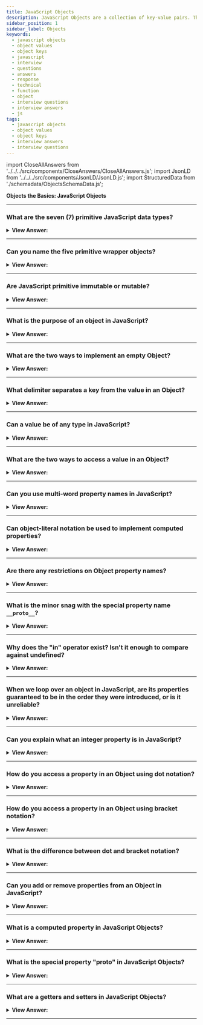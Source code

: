 ```yaml
---
title: JavaScript Objects
description: JavaScript Objects are a collection of key-value pairs. They are used to store data. String, Symbol, BigInt, Boolean, undefined, number, and null data types.
sidebar_position: 1
sidebar_label: Objects
keywords:
  - javascript objects
  - object values
  - object keys
  - javascript
  - interview
  - questions
  - answers
  - response
  - technical
  - function
  - object
  - interview questions
  - interview answers
  - js
tags:
  - javascript objects
  - object values
  - object keys
  - interview answers
  - interview questions
---
```


import CloseAllAnswers from '../../../src/components/CloseAnswers/CloseAllAnswers.js';
import JsonLD from '../../../src/components/JsonLD/JsonLD.js';
import StructuredData from './schemadata/ObjectsSchemaData.js';

<JsonLD data={StructuredData} />

<head>
  <title>JavaScript Objects | JavaScript Frontend Phone Interview</title>
</head>

**Objects the Basics: JavaScript Objects**

<CloseAllAnswers />

---

### What are the seven (7) primitive JavaScript data types?

<details>
  <summary><strong>View Answer:</strong></summary>
  <div>
  <div><strong>Interview Response:</strong> The seven primitive data types include String, Symbol, BigInt, Boolean, undefined, number, and null data types.</div><br />
  <div><strong>Technical Response:</strong> There are seven primitive data types: text, integer, BigInt, Boolean, undefined, Symbol, and null. A primitive value gets directly represented at the language implementation's lowest level most of the time.
  </div>
  </div>
</details>

---

### Can you name the five primitive wrapper objects?

<details>
  <summary><strong>View Answer:</strong></summary>
  <div>
  <div><strong>Interview Response:</strong> The five primitive wrapper objects in JavaScript are: String, Number, Boolean, Symbol, and BigInt.
  </div><br />
  <div><strong className="codeExample">Code Example:</strong><br /><br />

  <div></div>

```js
const str = new String("Hello");
console.log(str.length); // Outputs: 5
console.log(str.toUpperCase()); // Outputs: HELLO

const num = new Number(42);
console.log(num.toFixed(2)); // Outputs: 42.00

const bool = new Boolean(true);
console.log(bool.valueOf()); // Outputs: true

const sym = Symbol("mySymbol");
console.log(sym.toString()); // Outputs: Symbol(mySymbol)

const bigInt = BigInt("9007199254740991");
console.log(bigInt.toString()); // Outputs: 9007199254740991
```

  </div>
  </div>
</details>

---

### Are JavaScript primitive immutable or mutable?

<details>
  <summary><strong>View Answer:</strong></summary>
  <div>
  <div><strong>Interview Response:</strong> JavaScript primitives are immutable, meaning their values cannot be changed after they are created. This ensures data consistency.</div><br />
  <div><strong>Technical Response:</strong> All primitives are unchanging and unchangeable. It is crucial to distinguish between a primitive and a variable with a primitive value. The variable can assign a new value, but it cannot get modified like objects, arrays, and functions can. A primitive can get swapped, but we cannot directly alter them.<br />
  </div><br />
  <div><strong className="codeExample">Code Example:</strong><br /><br />

  <div></div>

```js
// Using a string method does not mutate the string
var bar = 'baz';
console.log(bar); // baz
bar.toUpperCase();
console.log(bar); // baz

// Using an array method mutates the array
var foo = [];
console.log(foo); // []
foo.push('plugh');
console.log(foo); // ["plugh"]

// Assignment gives the primitive a new (not a mutated) value
bar = bar.toUpperCase(); // BAZ
```

  </div>
  </div>
</details>

---

### What is the purpose of an object in JavaScript?

<details>
  <summary><strong>View Answer:</strong></summary>
  <div>
  <div><strong>Interview Response:</strong> Objects serve as collections of key-value pairs, organizing and storing data, allowing for complex structures, and facilitating methods for manipulating data.
</div><br />
  <div><strong className="codeExample">Code Example:</strong><br /><br />

  <div></div>

```js
let user = {
  // an object
  name: 'John', // by key "name" store value "John"
  age: 30, // by key "age" store value 30
};
```

:::note

In JavaScript, objects penetrate almost every aspect of the language.

:::

  </div>
  </div>
</details>

---

### What are the two ways to implement an empty Object?

<details>
  <summary><strong>View Answer:</strong></summary>
  <div>
  <div><strong>Interview Response:</strong> You can use an object constructor or an object literal. The two methods for creating an empty object in JavaScript are: using object literal syntax (let obj = &#123;&#125;), and the Object constructor (let obj = new Object())</div><br />
  <div><strong>Technical Response:</strong> We can create an empty object ("empty cabinet") using one of two syntaxes. You can use an object constructor or an object literal. The Object constructor gets called with the new keyword, and we should not confuse this with native Objects that should get called without the new keyword.<br />
  </div><br />
  <div><strong className="codeExample">Code Example:</strong><br /><br />

  <div></div>

```js
let user = new Object(); // "object constructor" syntax
let user = {}; // "object literal" syntax
```

  </div>
  </div>
</details>

---

### What delimiter separates a key from the value in an Object?

<details>
  <summary><strong>View Answer:</strong></summary>
  <div>
  <div><strong>Interview Response:</strong> In an Object, the delimiter that separates a key from the value is the colon.
</div><br />
  <div><strong className="codeExample">Code Example:</strong><br /><br />

  <div></div>

```js
let user = {
  // an object
  name: 'John', // key : value
  age: 30, // by key "age" store value 30
};
```

  </div>
  </div>
</details>

---

### Can a value be of any type in JavaScript?

<details>
  <summary><strong>View Answer:</strong></summary>
  <div>
  <div><strong>Interview Response:</strong> Yes, a value in JavaScript can be of any type, including primitive data types, objects, arrays, and functions, allowing for versatile data structures.
</div><br />
  <div><strong className="codeExample">Code Example:</strong><br /><br />

  <div></div>

```js
// Number
let age = 25;

// String
let name = "John";

// Boolean
let isStudent = true;

// Object
let person = { name: "Alice", age: 30 };

// Array
let numbers = [1, 2, 3, 4, 5];

// Function
function greet() {
  console.log("Hello!");
}

// Undefined
let undefinedValue;

// Null
let nullValue = null;
```

  </div>
  </div>
</details>

---

### What are the two ways to access a value in an Object?

<details>
  <summary><strong>View Answer:</strong></summary>
  <div>
  <div><strong>Interview Response:</strong> Two ways to access a value in an object: dot notation (obj.key), and bracket notation (obj['key']). Both return the corresponding value.</div><br />
  <div><strong>Technical Response:</strong> In JavaScript, the dot notation and bracket notation get used in accessing object attributes. The dot notation commonly gets used because it is easier to read and grasp and is less verbose. The primary distinction between dot notation and bracket notation is that bracket notation allows us to access object characteristics through variables.
  </div><br />
  <div><strong className="codeExample">Code Example:</strong><br /><br />

  <div></div>

```js
let obj = {
  cat: 'meow',
  dog: 'woof',
};

// Dot Notation
let sound = obj.cat;
console.log(sound);
// meow

// Bracket Notation
let sound = obj['cat']; // Notice that cat is in ‘quotes’ (required)
console.log(sound);
// meow
```

  </div>
  </div>
</details>

---

### Can you use multi-word property names in JavaScript?

<details>
  <summary><strong>View Answer:</strong></summary>
  <div>
  <div><strong>Interview Response:</strong> Technically, JavaScript allows multi-word properties in objects, but this approach does not meet specifications because it can lead to errors. We should use camel-case as recommended by most style guides.</div><br />
  <div><strong>Technical Response:</strong> Technically, JavaScript enables multi-word properties in Objects, but it is not encouraged since it might create issues later in your code when you try to access it. The problem becomes evident when you try to access the property using dot notation. When naming functions, objects, attributes, and variables in JavaScript, you should always use the camelCase naming style.
  </div><br />
  <div><strong className="codeExample">Code Example:</strong><br /><br />

  <div></div>

```js
let user = {
  name: "John",
  age: 30,
  "likes birds": true,  // multi-word property name must be quoted
};

console.log(user['likes birds']); // return true
console.log(user.likes birds); // returns a SyntaxError
```

  </div>
  </div>
</details>

---

### Can object-literal notation be used to implement computed properties?

<details>
  <summary><strong>View Answer:</strong></summary>
  <div>
  <div><strong>Interview Response:</strong> Yes, you may assign the expression as a property to an object without first creating it with object-literal notation.
</div><br />
<div><strong>Technical Response:</strong> Yes, object-literal notation in JavaScript can be used to implement computed properties using square bracket notation &#123; [expression]: value &#125;. The expression inside brackets is evaluated as the property key.
</div><br />
  <div><strong className="codeExample">Code Example:</strong><br /><br />

  <div></div>

```js
// Complex Expressions inside of square brackets
function objectify(key, value) {
  return {
    [key]: value,
  };
}

objectify('name', 'Tyler'); // { name: 'Tyler' }

//////////////////////////

let fruit = 'apple';
let bag = {
  [fruit + 'Computers']: 5, // bag.appleComputers = 5
};

console.log(bag.appleComputers); // logs 5
```

  </div>
  </div>
</details>

---

### Are there any restrictions on Object property names?

<details>
  <summary><strong>View Answer:</strong></summary>
  <div>
  <div><strong>Interview Response:</strong> Object property names in JavaScript can be any string or Symbol. They should not conflict with built-in method names or reserved keywords, and avoid special characters.</div><br />
  <div><strong>Technical Response:</strong> There are no known constraints on naming Object properties. However, we should not use reserved keywords in most JavaScript components. It is possible to utilize reserved keywords as property names without making a mistake, although it is not encouraged. They can be strings or symbols (a specific form of identifier).
  </div><br />
  <div><strong className="codeExample">Code Example:</strong><br /><br />

  <div></div>

```js
// these properties are all right
let obj = {
  for: 1,
  let: 2,
  return: 3,
};

console.log(obj.for + obj.let + obj.return); // 6
```

  </div>
  </div>
</details>

---

### What is the minor snag with the special property name `__proto__`?

<details>
  <summary><strong>View Answer:</strong></summary>
  <div>
  <div><strong>Interview Response:</strong> It is not recommended to assign a non-object value, like a primitive value, to the special property name `__proto__` in JavaScript, as it may lead to unexpected outcomes.
</div><br />
  <div><strong className="codeExample">Code Example:</strong><br /><br />

  <div></div>

```js
let obj = {};
obj.__proto__ = 5; // assign a number
console.log(obj.__proto__); // [object Object] - the value is an object, didn't work as intended
```

  </div>
  </div>
</details>

---

### Why does the "in" operator exist? Isn't it enough to compare against undefined?

<details>
  <summary><strong>View Answer:</strong></summary>
  <div>
  <div><strong>Interview Response:</strong> The "in" operator checks for property existence, including inherited properties. Comparing against undefined won't detect a property explicitly set to undefined.</div><br />
  <div><strong>Note:</strong> We should not use the "in" operator to loop over arrays; not a recommended approach.
  </div><br />
  <div><strong>Technical Answer:</strong>The comparison with undefined, on the other hand, works most of the time. However, there is one exception where it fails yet "in" works ideally. We may use the "in" operator to check if a property exists.
  </div><br />
  <div><strong className="codeExample">Code Example:</strong><br /><br />

  <div></div>

```js
let obj = {
  test: undefined,
};

console.log(obj.test); // returns undefined, so - no such property?

console.log(obj.test === undefined); // true

console.log('test' in obj); // true, the property does exist!
```

  </div>
  </div>
</details>

---

### When we loop over an object in JavaScript, are its properties guaranteed to be in the order they were introduced, or is it unreliable?

<details>
  <summary><strong>View Answer:</strong></summary>
  <div>
  <div><strong>Interview Response:</strong> For objects, JavaScript does not guarantee the order of properties. However, for Array and Map objects, items are ordered in the sequence they were added.
</div><br />
  <div><strong className="codeExample">Code Example:</strong><br /><br />

  <div></div>

```js
// Integers are in sorted order
let codes = {
  49: 'Germany',
  41: 'Switzerland',
  44: 'Great Britain',
  // ..,
  1: 'USA',
};

for (let code in codes) {
  console.log(code); // 1, 41, 44, 49
}

let user = {
  name: 'John',
  surname: 'Smith',
};
user.age = 25; // add one more

// non-integer properties are listed in the creation order
for (let prop in user) {
  console.log(prop); // name, surname, age
}
```

  </div>
  </div>
</details>

---

### Can you explain what an integer property is in JavaScript?

<details>
  <summary><strong>View Answer:</strong></summary>
  <div>
  <div><strong>Interview Response:</strong> The "integer property" term here means a string that converts to and from an integer without a change. Basically, an integer property is a property whose key is a string representation of a non-negative integer.
</div><br />
  <div><strong className="codeExample">Code Example:</strong><br /><br />

  <div></div>

```js
// Math.trunc is a built-in function that removes the decimal part
console.log(String(Math.trunc(Number('49')))); // "49", same, integer property
console.log(String(Math.trunc(Number('+49')))); // "49", not same "+49" ⇒ not integer property
console.log(String(Math.trunc(Number('1.2')))); // "1", not same "1.2" ⇒ not integer property
```

  </div>
  </div>
</details>

---

### How do you access a property in an Object using dot notation?

<details>
  <summary><strong>View Answer:</strong></summary>
  <div>
  <div><strong>Interview Response:</strong> You can access a property in an Object using dot notation by specifying the Object followed by a dot and the property name: objectName.propertyKey.
  </div><br />
  <div><strong className="codeExample">Code Example:</strong><br /><br />

  <div></div>

```js
let car = {
  brand: 'Toyota',
  model: 'Corolla',
  year: 2022
};

console.log(car.brand); // Output: 'Toyota'
```

  </div>
  </div>
</details>

---

### How do you access a property in an Object using bracket notation?

<details>
  <summary><strong>View Answer:</strong></summary>
  <div>
  <div><strong>Interview Response:</strong> You can access a property in an Object using bracket notation by specifying the Object followed by square brackets and the property name as a string: objectName['propertyKey']
  </div><br />
  <div><strong className="codeExample">Code Example:</strong><br /><br />

  <div></div>

```js
let person = {
  name: 'John',
  age: 30,
  occupation: 'Engineer'
};

console.log(person['name']); // Output: 'John'
```

  </div>
  </div>
</details>

---

### What is the difference between dot and bracket notation?

<details>
  <summary><strong>View Answer:</strong></summary>
  <div>
  <div><strong>Interview Response:</strong> Dot notation (obj.property) is shorter and readable, but can't handle property names with spaces/special characters. Bracket notation (obj["property"]) can handle any string as a property name.
  </div>
  </div>
</details>

---

### Can you add or remove properties from an Object in JavaScript?

<details>
  <summary><strong>View Answer:</strong></summary>
  <div>
  <div><strong>Interview Response:</strong> Yes, you can add a property to an object with (obj.newProp = value) and remove it with (delete obj.propName) in JavaScript.</div><br />
  <div><strong className="codeExample">Code Example:</strong><br /><br />

  <div></div>

```js
let obj = {};

// Adding property
obj.newProp = 'Hello';
console.log(obj); // Output: { newProp: 'Hello' }

// Removing property
delete obj.newProp;
console.log(obj); // Output: {}

```

  </div>
  </div>
</details>

---

### What is a computed property in JavaScript Objects?

<details>
  <summary><strong>View Answer:</strong></summary>
  <div>
  <div><strong>Interview Response:</strong> A computed property in JavaScript is a property of an object defined using bracket notation with an expression, which is computed as the property name.</div><br />
  <div><strong className="codeExample">Code Example:</strong><br /><br />

  <div></div>

```js
let propName = "age";

let user = {
  ["first" + "Name"]: "John", // computed property
  [propName]: 25              // computed property
};

console.log(user); // Output: { firstName: 'John', age: 25 }
```

  </div>
  </div>
</details>

---

### What is the special property "**proto**" in JavaScript Objects?

<details>
  <summary><strong>View Answer:</strong></summary>
  <div>
  <div><strong>Interview Response:</strong> The __proto__ property in JavaScript is a non-standard, deprecated way to get or set the prototype of an object, part of the object's internal [[Prototype]] property.</div><br />
  <div><strong className="codeExample">Code Example:</strong><br /><br />

  <div></div>

```js
let animal = {
  eats: true
};

let rabbit = {
  jumps: true
};

rabbit.__proto__ = animal; // set rabbit's prototype to animal

console.log(rabbit.eats); // Output: true
```

In this example, rabbit inherits the eats property from animal through the prototype chain, thanks to the **proto** property. However, the use of **proto** is not recommended due to compatibility and performance issues. Instead, you should use Object.create(), Object.getPrototypeOf(), and Object.setPrototypeOf().

  </div>
  </div>
</details>

---

### What are a getters and setters in JavaScript Objects?

<details>
  <summary><strong>View Answer:</strong></summary>
  <div>
  <div><strong>Interview Response:</strong> In JavaScript, getters and setters are special methods in an object, defined with `get` and `set`, used for retrieving and setting property values, allowing additional control.</div><br />
  <div><strong className="codeExample">Code Example:</strong><br /><br />

  <div></div>

```js
let user = {
  firstName: "John",
  lastName: "Doe",
  get fullName() {
    return `${this.firstName} ${this.lastName}`;
  },
  set fullName(name) {
    [this.firstName, this.lastName] = name.split(' ');
  }
};

console.log(user.fullName); // Output: John Doe

user.fullName = "Jane Doe";
console.log(user.fullName); // Output: Jane Doe
```

In this example, fullName is a getter that returns the concatenation of firstName and lastName, and a setter that splits a name into firstName and lastName.

  </div>
  </div>
</details>

---

